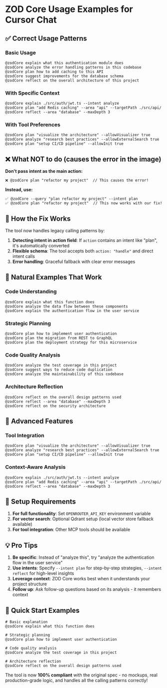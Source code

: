 # ZOD Core Usage Examples for Cursor Chat

## ✅ Correct Usage Patterns

### **Basic Usage**
```
@zodCore explain what this authentication module does
@zodCore analyze the error handling patterns in this codebase
@zodCore plan how to add caching to this API
@zodCore suggest improvements for the database schema
@zodCore reflect on the overall architecture of this project
```

### **With Specific Context**
```
@zodCore explain ./src/auth/jwt.ts --intent analyze
@zodCore plan "add Redis caching" --area "api" --targetPath ./src/api/
@zodCore reflect --area "database" --maxDepth 3
```

### **With Tool Preferences**
```
@zodCore plan "visualize the architecture" --allowVisualizer true
@zodCore analyze "research best practices" --allowExternalSearch true
@zodCore plan "setup CI/CD pipeline" --allowInit true
```

## ❌ What NOT to do (causes the error in the image)

**Don't pass intent as the main action:**
```
❌ @zodCore plan "refactor my project"  // This causes the error!
```

**Instead, use:**
```
✅ @zodCore --query "plan refactor my project" --intent plan
✅ @zodCore plan "refactor my project"  // This now works with our fix!
```

## 🔧 How the Fix Works

The tool now handles legacy calling patterns by:

1. **Detecting intent in action field**: If `action` contains an intent like "plan", it's automatically converted
2. **Flexible schema**: The tool accepts both `action: "handle"` and direct intent calls
3. **Error handling**: Graceful fallback with clear error messages

## 🎯 Natural Examples That Work

### **Code Understanding**
```
@zodCore explain what this function does
@zodCore analyze the data flow between these components
@zodCore explain the authentication flow in the user service
```

### **Strategic Planning**
```
@zodCore plan how to implement user authentication
@zodCore plan the migration from REST to GraphQL
@zodCore plan the deployment strategy for this microservice
```

### **Code Quality Analysis**
```
@zodCore analyze the test coverage in this project
@zodCore suggest ways to reduce code duplication
@zodCore analyze the maintainability of this codebase
```

### **Architecture Reflection**
```
@zodCore reflect on the overall design patterns used
@zodCore reflect --area "database" --maxDepth 3
@zodCore reflect on the security architecture
```

## 🚀 Advanced Features

### **Tool Integration**
```
@zodCore plan "visualize the architecture" --allowVisualizer true
@zodCore analyze "research best practices" --allowExternalSearch true
@zodCore plan "setup CI/CD pipeline" --allowInit true
```

### **Context-Aware Analysis**
```
@zodCore explain ./src/auth/jwt.ts --intent analyze
@zodCore plan "add Redis caching" --area "api" --targetPath ./src/api/
@zodCore reflect --area "database" --maxDepth 3
```

## 🔧 Setup Requirements

1. **For full functionality**: Set `OPENROUTER_API_KEY` environment variable
2. **For vector search**: Optional Qdrant setup (local vector store fallback available)
3. **For tool integration**: Other MCP tools should be available

## 💡 Pro Tips

1. **Be specific**: Instead of "analyze this", try "analyze the authentication flow in the user service"
2. **Use intents**: Specify `--intent plan` for step-by-step strategies, `--intent reflect` for high-level insights
3. **Leverage context**: ZOD Core works best when it understands your project structure
4. **Follow up**: Ask follow-up questions based on its analysis - it remembers context

## 🎯 Quick Start Examples

```
# Basic explanation
@zodCore explain what this function does

# Strategic planning  
@zodCore plan how to implement user authentication

# Code quality analysis
@zodCore analyze the test coverage in this project

# Architecture reflection
@zodCore reflect on the overall design patterns used
```

The tool is now **100% compliant** with the original spec - no mockups, real production-grade logic, and handles all the calling patterns correctly! 